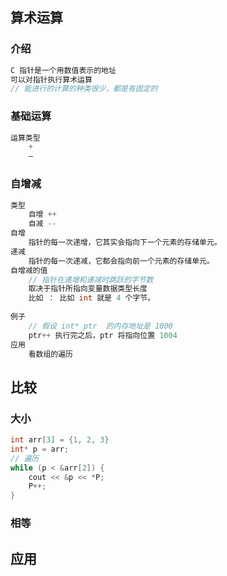 ## 算术运算

### 介绍

```c++
C 指针是一个用数值表示的地址
可以对指针执行算术运算 
// 能进行的计算的种类很少，都是有固定的
```



### 基础运算

```c++
运算类型
    +
    —
```



### 自增减

```c++
类型
    自增 ++
    自减 --
自增
    指针的每一次递增，它其实会指向下一个元素的存储单元。
递减
    指针的每一次递减，它都会指向前一个元素的存储单元。
自增减的值
    // 指针在递增和递减时跳跃的字节数
    取决于指针所指向变量数据类型长度
    比如 ： 比如 int 就是 4 个字节。
    
例子
    // 假设 int* ptr  的内存地址是 1000
    ptr++ 执行完之后，ptr 将指向位置 1004
应用
    看数组的遍历
```

## 比较

### 大小

```c++
int arr[3] = {1, 2, 3}
int* p = arr;
// 遍历
while (p < &arr[2]) {
    cout << &p << *P;
    P++;
}
```



### 相等



## 应用